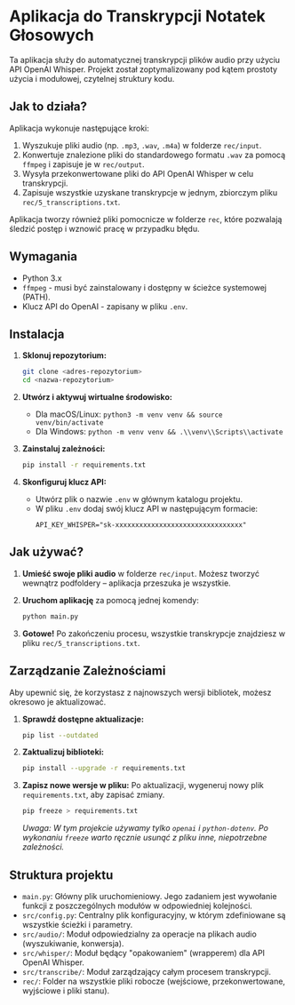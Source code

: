 # Aplikacja do Transkrypcji Notatek Głosowych

Ta aplikacja służy do automatycznej transkrypcji plików audio przy użyciu API OpenAI Whisper. Projekt został zoptymalizowany pod kątem prostoty użycia i modułowej, czytelnej struktury kodu.

## Jak to działa?

Aplikacja wykonuje następujące kroki:
1.  Wyszukuje pliki audio (np. `.mp3`, `.wav`, `.m4a`) w folderze `rec/input`.
2.  Konwertuje znalezione pliki do standardowego formatu `.wav` za pomocą `ffmpeg` i zapisuje je w `rec/output`.
3.  Wysyła przekonwertowane pliki do API OpenAI Whisper w celu transkrypcji.
4.  Zapisuje wszystkie uzyskane transkrypcje w jednym, zbiorczym pliku `rec/5_transcriptions.txt`.

Aplikacja tworzy również pliki pomocnicze w folderze `rec`, które pozwalają śledzić postęp i wznowić pracę w przypadku błędu.

## Wymagania

*   Python 3.x
*   `ffmpeg` - musi być zainstalowany i dostępny w ścieżce systemowej (PATH).
*   Klucz API do OpenAI - zapisany w pliku `.env`.

## Instalacja

1.  **Sklonuj repozytorium:**
    ```bash
    git clone <adres-repozytorium>
    cd <nazwa-repozytorium>
    ```

2.  **Utwórz i aktywuj wirtualne środowisko:**
    *   Dla macOS/Linux: `python3 -m venv venv && source venv/bin/activate`
    *   Dla Windows: `python -m venv venv && .\\venv\\Scripts\\activate`

3.  **Zainstaluj zależności:**
    ```bash
    pip install -r requirements.txt
    ```

4.  **Skonfiguruj klucz API:**
    *   Utwórz plik o nazwie `.env` w głównym katalogu projektu.
    *   W pliku `.env` dodaj swój klucz API w następującym formacie:
        ```
        API_KEY_WHISPER="sk-xxxxxxxxxxxxxxxxxxxxxxxxxxxxxxxx"
        ```

## Jak używać?

1.  **Umieść swoje pliki audio** w folderze `rec/input`. Możesz tworzyć wewnątrz podfoldery – aplikacja przeszuka je wszystkie.

2.  **Uruchom aplikację** za pomocą jednej komendy:
    ```bash
    python main.py
    ```

3.  **Gotowe!** Po zakończeniu procesu, wszystkie transkrypcje znajdziesz w pliku `rec/5_transcriptions.txt`.

## Zarządzanie Zależnościami

Aby upewnić się, że korzystasz z najnowszych wersji bibliotek, możesz okresowo je aktualizować.

1.  **Sprawdź dostępne aktualizacje:**
    ```bash
    pip list --outdated
    ```

2.  **Zaktualizuj biblioteki:**
    ```bash
    pip install --upgrade -r requirements.txt
    ```

3.  **Zapisz nowe wersje w pliku:**
    Po aktualizacji, wygeneruj nowy plik `requirements.txt`, aby zapisać zmiany.
    ```bash
    pip freeze > requirements.txt
    ```
    *Uwaga: W tym projekcie używamy tylko `openai` i `python-dotenv`. Po wykonaniu `freeze` warto ręcznie usunąć z pliku inne, niepotrzebne zależności.*


## Struktura projektu

*   `main.py`: Główny plik uruchomieniowy. Jego zadaniem jest wywołanie funkcji z poszczególnych modułów w odpowiedniej kolejności.
*   `src/config.py`: Centralny plik konfiguracyjny, w którym zdefiniowane są wszystkie ścieżki i parametry.
*   `src/audio/`: Moduł odpowiedzialny za operacje na plikach audio (wyszukiwanie, konwersja).
*   `src/whisper/`: Moduł będący "opakowaniem" (wrapperem) dla API OpenAI Whisper.
*   `src/transcribe/`: Moduł zarządzający całym procesem transkrypcji.
*   `rec/`: Folder na wszystkie pliki robocze (wejściowe, przekonwertowane, wyjściowe i pliki stanu).